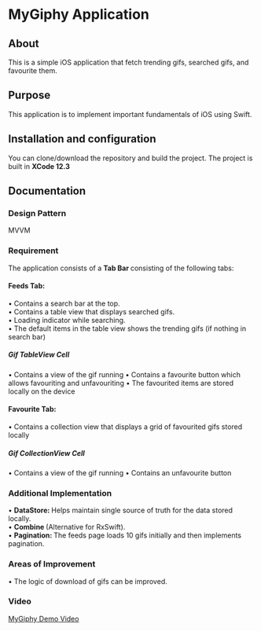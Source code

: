 # MyGiphy Application

## About
This is a simple iOS application that fetch trending gifs, searched gifs, and favourite them.

## Purpose
This application is to implement important fundamentals of iOS using Swift.

## Installation and configuration
You can clone/download the repository and build the project. The project is built in <b>XCode 12.3</b><br>

## Documentation

### Design Pattern
MVVM

### Requirement
The application consists of a <b> Tab Bar </b> consisting of the following tabs:

#### Feeds Tab:
• Contains a search bar at the top. <br>
• Contains a table view that displays searched gifs. <br>
• Loading indicator while searching. <br>
• The default items in the table view shows the trending gifs (if nothing in search bar) <br>
##### Gif TableView Cell
• Contains a view of the gif running
• Contains a favourite button which allows favouriting and unfavouriting
• The favourited items are stored locally on the device

#### Favourite Tab:
• Contains a collection view that displays a grid of favourited gifs stored locally <br>
##### Gif CollectionView Cell
• Contains a view of the gif running
• Contains an unfavourite button

### Additional Implementation
• <b>DataStore: </b> Helps maintain single source of truth for the data stored locally. <br>
• <b> Combine </b> (Alternative for RxSwift). <br>
• <b> Pagination: </b> The feeds page loads 10 gifs initially and then implements pagination.

### Areas of Improvement
• The logic of download of gifs can be improved. <br>

### Video
[MyGiphy Demo Video](https://drive.google.com/file/d/1MKhQkVYj7qjow8SPGlFsaReWgQPvhM-G/view?usp=sharing)
